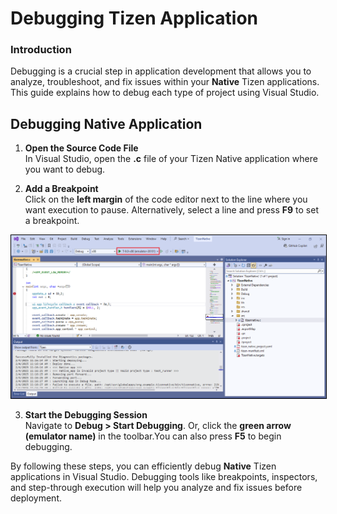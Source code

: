 # Debugging Tizen Application

### Introduction
Debugging is a crucial step in application development that allows you to analyze, troubleshoot, and fix issues within your **Native** Tizen applications. This guide explains how to debug each type of project using Visual Studio.

## Debugging Native Application

1. **Open the Source Code File**<br>
In Visual Studio, open the **.c** file of your Tizen Native application where you want to debug.

2. **Add a Breakpoint**<br>
Click on the **left margin** of the code editor next to the line where you want execution to pause. Alternatively, select a line and press **F9** to set a breakpoint.
<img alt="Debugging application" style="border: 1px solid #000000;" src="/docs/application/vstools/media/vs2022_debug_native.png"/>

3. **Start the Debugging Session**<br>
Navigate to **Debug > Start Debugging**. Or, click the **green arrow (emulator name)** in the toolbar.You can also press **F5** to begin debugging.


By following these steps, you can efficiently debug **Native** Tizen applications in  Visual Studio. Debugging tools like breakpoints, inspectors, and step-through execution will help you analyze and fix issues before deployment.